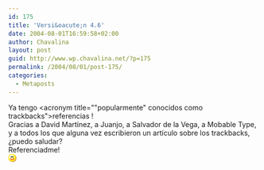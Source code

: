 ```yaml
---
id: 175
title: 'Versi&oacute;n 4.6'
date: 2004-08-01T16:59:58+02:00
author: Chavalina
layout: post
guid: http://www.wp.chavalina.net/?p=175
permalink: /2004/08/01/post-175/
categories:
  - Metaposts
---
```

Ya tengo <acronym title=""popularmente" conocidos como trackbacks">referencias</acronym> !  
Gracias a David Mart&iacute;nez, a Juanjo, a Salvador de la Vega, a Mobable Type, y a todos los que alguna vez escribieron un art&iacute;culo sobre los trackbacks, &iquest;puedo saludar?  
Referenciadme!  
![emo](/imagenes/emoticonos/sonrisa.gif)
